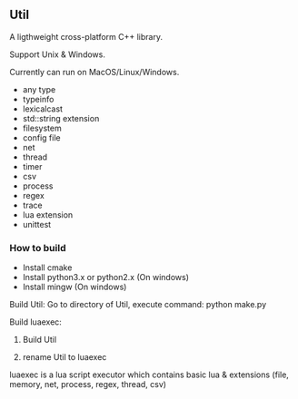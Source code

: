 ## Util ##

A ligthweight cross-platform C++ library. 

Support Unix & Windows. 

Currently can run on MacOS/Linux/Windows.

- any type
- typeinfo
- lexicalcast
- std::string extension
- filesystem
- config file
- net
- thread
- timer
- csv
- process
- regex
- trace
- lua extension
- unittest

### How to build ###

- Install cmake
- Install python3.x or python2.x (On windows)
- Install mingw (On windows)

Build Util: Go to directory of Util, execute command: python make.py

Build luaexec: 

1. Build Util

2. rename Util to luaexec

luaexec is a lua script executor which contains basic lua & extensions (file, memory, net, process, regex, thread, csv)
